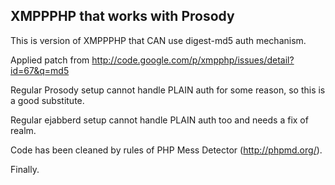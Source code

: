 XMPPPHP that works with Prosody
---


This is version of XMPPPHP that CAN use digest-md5 auth mechanism.

Applied patch from http://code.google.com/p/xmpphp/issues/detail?id=67&q=md5

Regular Prosody setup cannot handle PLAIN auth for some reason, so this is a good substitute.

Regular ejabberd setup cannot handle PLAIN auth too and needs a fix of realm.

Code has been cleaned by rules of PHP Mess Detector (http://phpmd.org/).

Finally.

